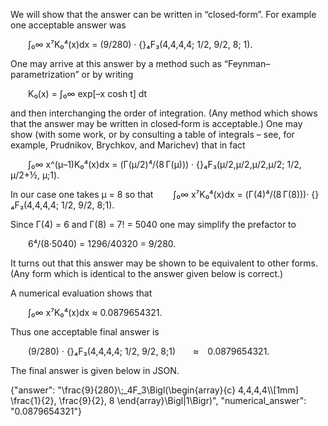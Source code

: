 We will show that the answer can be written in “closed‐form”. For example one acceptable answer was

  ∫₀∞ x⁷K₀⁴(x)dx = (9/280) · {}₄F₃(4,4,4,4; 1/2, 9/2, 8; 1).

One may arrive at this answer by a method such as “Feynman–parametrization” or by writing

  K₀(x) = ∫₀∞ exp[–x cosh t] dt

and then interchanging the order of integration. (Any method which shows that the answer may be written in closed‐form is acceptable.) One may show (with some work, or by consulting a table of integrals – see, for example, Prudnikov, Brychkov, and Marichev) that in fact

  ∫₀∞ x^(μ–1)K₀⁴(x)dx = (Γ(μ/2)⁴/(8 Γ(μ))) · {}₄F₃(μ/2,μ/2,μ/2,μ/2; 1/2, μ/2+½, μ;1).

In our case one takes μ = 8 so that
  ∫₀∞ x⁷K₀⁴(x)dx = (Γ(4)⁴/(8 Γ(8)))· {}₄F₃(4,4,4,4; 1/2, 9/2, 8;1).

Since Γ(4) = 6 and Γ(8) = 7! = 5040 one may simplify the prefactor to

  6⁴/(8·5040) = 1296/40320 = 9/280.

It turns out that this answer may be shown to be equivalent to other forms. (Any form which is identical to the answer given below is correct.)

A numerical evaluation shows that

  ∫₀∞ x⁷K₀⁴(x)dx ≈ 0.0879654321.

Thus one acceptable final answer is

  (9/280) · {}₄F₃(4,4,4,4; 1/2, 9/2, 8;1)  ≈ 0.0879654321.

The final answer is given below in JSON. 

{"answer": "\\frac{9}{280}\\;_4F_3\\Bigl(\\begin{array}{c} 4,4,4,4\\\\[1mm] \\frac{1}{2}, \\frac{9}{2}, 8 \\end{array}\\Bigl|1\\Bigr)", "numerical_answer": "0.0879654321"}